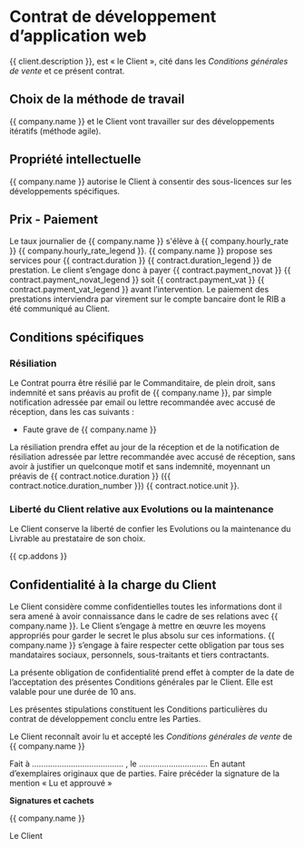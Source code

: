 # Contrat de développement d’application web

{{ client.description }},
est « le Client », cité dans les _Conditions générales de vente_ et ce présent contrat.

## Choix de la méthode de travail

{{ company.name }} et le Client vont travailler sur des développements itératifs
(méthode agile).

## Propriété intellectuelle

{{ company.name }} autorise le Client à consentir des sous-licences sur les
développements spécifiques.

## Prix - Paiement

Le taux journalier de {{ company.name }} s'élève à {{ company.hourly_rate }} {{ company.hourly_rate_legend }}. {{ company.name }} propose ses services pour {{ contract.duration }} {{ contract.duration_legend }} de prestation.
Le client s’engage donc à payer {{ contract.payment_novat }} {{ contract.payment_novat_legend }} soit {{ contract.payment_vat }} {{ contract.payment_vat_legend }} avant l’intervention.
Le paiement des prestations interviendra par virement sur le compte bancaire dont le RIB a été communiqué au Client.

## Conditions spécifiques

### Résiliation
Le Contrat pourra être résilié par le Commanditaire, de plein droit, sans indemnité et sans préavis
au profit de {{ company.name }}, par simple notification adressée par email ou lettre recommandée avec
accusé de réception, dans les cas suivants :
- Faute grave de {{ company.name }}

La résiliation prendra effet au jour de la réception et de la notification de résiliation adressée par lettre
recommandée avec accusé de réception, sans avoir à justifier un quelconque motif et sans indemnité,
moyennant un préavis de {{ contract.notice.duration }} ({{ contract.notice.duration_number }}) {{ contract.notice.unit }}.

### Liberté du Client relative aux Evolutions ou la maintenance

Le Client conserve la liberté de confier les Evolutions ou la maintenance du
Livrable au prestataire de son choix.

{{ cp.addons }}

## Confidentialité à la charge du Client

Le Client considère comme confidentielles toutes les informations dont il sera
amené à avoir connaissance dans le cadre de ses relations avec {{ company.name }}.
Le Client s’engage à mettre en œuvre les moyens appropriés pour garder le
secret le plus absolu sur ces informations. {{ company.name }} s’engage à faire
respecter cette obligation par tous ses mandataires sociaux, personnels,
sous-traitants et tiers contractants.

La présente obligation de confidentialité prend effet à compter de la date de
l’acceptation des présentes Conditions générales par le Client. Elle est
valable pour une durée de 10 ans.

Les présentes stipulations constituent les Conditions particulières du contrat
de développement conclu entre les Parties.

Le Client reconnaît avoir lu et accepté les _Conditions générales de vente_ de {{ company.name }}

Fait à ........................................ , le ..............................
En autant d’exemplaires originaux que de parties.
Faire précéder la signature de la mention « Lu et approuvé »

**Signatures et cachets**

{{ company.name }}


Le Client
